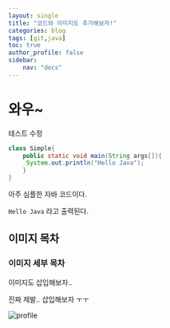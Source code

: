 ```yaml
---
layout: single
title: "코드와 이미지도 추가해보자!"
categories: blog
tags: [git,java]
toc: true
author_profile: false
sidebar:
    nav: "docs"
---
```


# 와우~
테스트 수정

```java
class Simple{  
    public static void main(String args[]){  
     System.out.println("Hello Java");  
    }  
}  
```

아주 심플한 자바 코드이다.

`Hello Java` 라고 출력된다.



## 이미지 목차

### 이미지 세부 목차

이미지도 삽입해보자..

진짜 제발.. 삽입해보자 ㅜㅜ

![profile]({{site.url}}/images/2023-03-24-second/profile.png)
